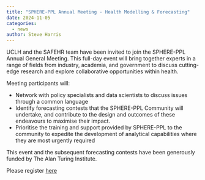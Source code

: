 ```yaml
---
title: "SPHERE-PPL Annual Meeting - Health Modelling & Forecasting"
date: 2024-11-05
categories:
  - news
author: Steve Harris
---
```


UCLH and the SAFEHR team have been invited to join the SPHERE-PPL Annual General Meeting. This full-day event will bring together experts in a range of fields from industry, academia, and government to discuss cutting-edge research and explore collaborative opportunities within health.

Meeting participants will:

- Network with policy specialists and data scientists to discuss issues through a common language
- Identify forecasting contests that the SPHERE-PPL Community will undertake, and contribute to the design and outcomes of these endeavours to maximise their impact.
- Prioritise the training and support provided by SPHERE-PPL to the community to expedite the development of analytical capabilities where they are most urgently required

This event and the subsequent forecasting contests have been generously funded by The Alan Turing Institute.

Please register [here](https://sphere-ppl.org/pages/Events/Jan25.html#)
